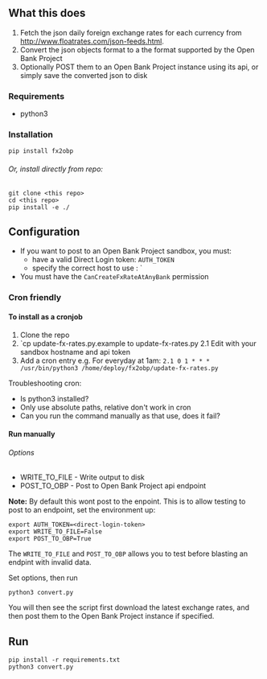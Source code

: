 
## What this does

1. Fetch the json daily foreign exchange rates for each currency from http://www.floatrates.com/json-feeds.html.
2. Convert the json objects format to a the format supported by the Open Bank Project
3. Optionally POST them to an Open Bank Project instance using its api, or simply save the converted json to disk

### Requirements

- python3 

### Installation

```
pip install fx2obp
```
###### Or, install directly from repo: 
```
git clone <this repo>
cd <this repo> 
pip install -e ./
```

## Configuration

- If you want to post to an Open Bank Project sandbox, you must:
  - have a valid Direct Login token: `AUTH_TOKEN`
  - specify the correct host to use : `
- You must have the `CanCreateFxRateAtAnyBank` permission

### Cron friendly

#### To install as a cronjob

1. Clone the repo
2. `cp update-fx-rates.py.example to update-fx-rates.py
  2.1 Edit with your sandbox hostname and api token
3. Add a cron entry e.g. For everyday at 1am:
  `2.1 0 1 * * * /usr/bin/python3 /home/deploy/fx2obp/update-fx-rates.py`

Troubleshooting cron:

- Is python3 installed?
- Only use absolute paths, relative don't work in cron
- Can you run the command manually as that use, does it fail?


#### Run manually

###### Options

- WRITE_TO_FILE - Write output to disk
- POST_TO_OBP - Post to Open Bank Project api endpoint

**Note:** By default this wont post to the enpoint. This is to allow testing
to post to an endpoint, set the environment up:

```
export AUTH_TOKEN=<direct-login-token>
export WRITE_TO_FILE=False
export POST_TO_OBP=True
```
The `WRITE_TO_FILE` and `POST_TO_OBP` allows you to test before 
blasting an endpint with invalid data.

Set options, then run 

```
python3 convert.py
```
You will then see the script first download the latest exchange rates, 
and then post them to the Open Bank Project instance if specified.




## Run
    pip install -r requirements.txt
    python3 convert.py

